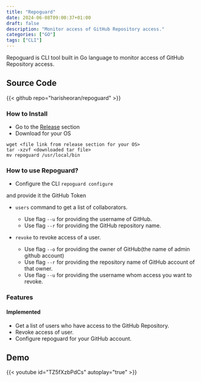 ```yaml
---
title: "Repoguard"
date: 2024-06-08T09:00:37+01:00
draft: false
description: "Monitor access of GitHub Repository access."
categories: ["GO"]
tags: ["CLI"]
---
```

Repoguard is CLI tool built in Go language to monitor access of GitHub Repository access. 

## Source Code
{{< github repo="harisheoran/repoguard" >}}


### How to Install
- Go to the [Release](https://github.com/harisheoran/repoguard/releases) section
- Download for your OS

```
wget <file link from release section for your OS>
tar -xzvf <downloaded tar file>
mv repoguard /usr/local/bin
```

### How to use Repoguard?
- Configure the CLI
``` repoguard configure ```

and provide it the GitHub Token

- ```users``` command to get a list of collaborators.
    - Use flag ```--u``` for providing the username of GitHub.
    - Use flag ```--r``` for providing the GitHub repository name.

- ```revoke``` to revoke access of a user.
    - Use flag ```--o``` for providing the owner of GitHub(the name of admin github account)
    - Use flag ```--r``` for providing the repository name of GitHub account of that owner.
    - Use flag ```--u``` for providing the username whom access you want to revoke.

### Features
#### Implemented
- Get a list of users who have access to the GitHub Repository.
- Revoke access of user.
- Configure repoguard for your GitHub account.

## Demo
{{< youtube id="TZ5fXzbPdCs" autoplay="true" >}}

